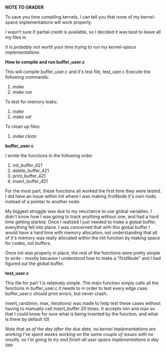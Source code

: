 **NOTE TO GRADER**

To save you time compiling kernels, I can tell you that none of my kernel-space implementations will work properly.

I wasn't sure if partial credit is available, so I decided it was best to leave all my files in

*It is probably not worth your time trying to run my kernel-space implementations*


**How to compile and run buffer_user.c**

This will compile buffer_user.c and it's test file, test_user.c
Execute the following commands:
1. *make*
2. *make run*

To test for memory leaks:
1. *make*
2. *make val*

To clean up files:
1. *make clean*

**buffer_user.c**

I wrote the functions in the following order
1. init_buffer_421
2. delete_buffer_421
3. print_buffer_421
4. insert_buffer_421

For the most part, these functions all worked the first time they were tested.
I did have an issue within init where I was making firstNode it's own node,
instead of a pointer to another node.	

My biggest struggle was due to my reluctance to use global variables.
I didn't know how I was going to track anything without one, and had a hard 
time getting started. Once I realized I just needed to make a global buffer,
everything fell into place. I was concerned that with this global buffer I 
would have a hard time with memory allocation, not understanding that all of
it's memory was really allocated within the init function by making space for
nodes, not buffers.  

Once init was properly in place, the rest of the functions were pretty simple
to write - mostly because I understood how to make a "firstNode" and I had 
figured out the global buffer.

**test_user.c**

This file for part 1 is relatively simple. The main function simply calls
all the functions in buffer_user.c it needs to in order to test every edge case.
buffer_user.c should print errors, but never crash.

insert_rand(min, max, iterations) was made to help test these cases without having
to manually call insert_buffer 20 times. It accepts min and max so that I could
know for sure what is being inserted by the function, and what is there by default (0)
 
*Note that as of the day after the due date, no kernel implementations are working*
*I've spent weeks working on the same couple of issues with no results, so I'm going to try and finish all user space implementations a day late*
